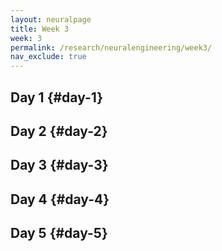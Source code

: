 ```yaml
---
layout: neuralpage
title: Week 3
week: 3
permalink: /research/neuralengineering/week3/
nav_exclude: true
---
```


## Day 1 {#day-1}

## Day 2 {#day-2}

## Day 3 {#day-3}

## Day 4 {#day-4}

## Day 5 {#day-5}
